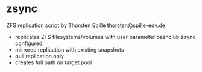 # zsync

ZFS replication script by Thorsten Spille <thorsten@spille-edv.de>
- replicates ZFS filesystems/volumes with user parameter bashclub:zsync configured
- mirrored replication with existing snapshots
- pull replication only
- creates full path on target pool
